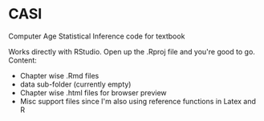# CASI
Computer Age Statistical Inference code for textbook

Works directly with RStudio. Open up the .Rproj file and you're good to go. 
Content:
* Chapter wise .Rmd files
* data sub-folder (currently empty) 
* Chapter wise .html files for browser preview
* Misc support files since I'm also using reference functions in Latex and R
